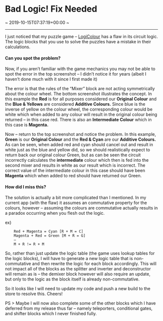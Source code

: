 # Bad Logic! Fix Needed
~ 2019-10-15T07:37:19+00:00 ~
  
---
I just noticed that my puzzle game – [LogiColour](https://kyledm.ca/logicolour/) has a flaw in its circuit logic. The logic blocks that you use to solve the puzzles have a mistake in their calculations.

#### Can you spot the problem?

Now, if you aren’t familiar with the game mechanics you may not be able to spot the error in the top screenshot – I didn’t notice it for years (albeit I haven’t done much with it since I first made it)

The error is that the rules of the “Mixer” block are not acting symmetrically about the colour wheel. The bottom screenshot illustrates the concept. In this example the **Red** is for all purposes considered our **Original Colour** and the **Blue &amp; Yellows** are considered **Additive Colours.** Since blue is the inverse of yellow on the colour wheel, the corresponding colour would be white which when added to any colour will result in the original colour being returned – in this case red. There is also an **Intermediate Colour** which in this case is **Magenta.**

Now – return to the top screenshot and notice the problem. In this example, **Green** is our **Original Colour** and the **Red &amp; Cyan** are our **Additive Colours.** As can be seen, when added red and cyan should cancel out and result in white just as the blue and yellow did, so we should realistically expect to return back our original colour Green, but as can be seen the circuit incorrectly calculates the **intermediate** colour which then is fed into the second mixer and results in white as our result which is incorrect. The correct value of the intermediate colour in this case should have been **Magenta** which when added to red should have returned our Green.

#### How did I miss this?

The solution is actually a bit more complicated than I mentioned. In my current app (with the flaw) it assumes an commutative property for the colours, however – assuming the colours are commutative actually results in a paradox occurring when you flesh out the logic.

ex)

        Red + Magenta = Cyan [R + M = C]  
        Magenta + Red = Green [M + R = G]  
        —  
        M + R != R + M

So, rather than just update the logic table (the game uses lookup tables for the logic blocks), I will have to generate a new logic table that is non-commutative and then rewrite the logic for each block accordingly. This will not impact all of the blocks as the splitter and inverter and deconstructor will remain as is – the demixer block however will also require an update, but only to the logic as the block itself is already non-commutative.

So it looks like I will need to update my code and push a new build to the store to resolve this. Cheers!

PS &gt; Maybe I will now also complete some of the other blocks which I have deferred from my release thus far – namely teleporters, conditional gates, and shifter blocks which I never finished fully.